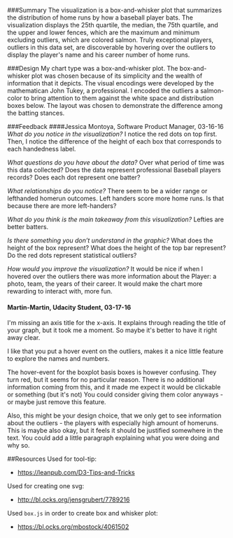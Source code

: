 ###Summary
The visualization is a box-and-whisker plot that summarizes the distribution of home runs by how a baseball player bats. The visualization displays the 25th quartile, the median, the 75th quartile, and the upper and lower fences, which are the maximum and minimum excluding outliers, which are colored salmon. Truly exceptional players, outliers in this data set, are discoverable by hovering over the outliers to display the player's name and his career number of home runs.   

###Design
My chart type was a box-and-whisker plot.  The box-and-whisker plot was chosen because of its simplicity and the wealth of information that it depicts.  The visual encodings were developed by the mathematican John Tukey, a professional.  I encoded the outliers a salmon-color to bring attention to them against the white space and distribution boxes below.  The layout was chosen to demonstrate the difference among the batting stances.  

###Feedback
####Jessica Montoya, Software Product Manager, 03-16-16
*What do you notice in the visualization?*
I notice the red dots on top first. Then, I notice the difference of the height of each box that corresponds to each handedness label. 

*What questions do you have about the data?*
Over what period of time was this data collected? Does the data represent professional Baseball players records? Does each dot represent one batter?

*What relationships do you notice?*
There seem to be a wider range or lefthanded homerun outcomes. Left handers score more home runs. Is that because there are more left-handers? 

*What do you think is the main takeaway from this visualization?*
Lefties are better batters.

*Is there something you don’t understand in the graphic?*
What does the height of the box represent? What does the height of the top bar represent? Do the red dots represent statistical outliers?

*How would you improve the visualization?*
It would be nice if when I hovered over the outliers there was more information about the Player: a photo, team, the years of their career. It would make the chart more rewarding to interact with, more fun.  

#### Martin-Martin, Udacity Student, 03-17-16
I'm missing an axis title for the x-axis. It explains through reading the title of your graph, but it took me a moment. So maybe it's better to have it right away clear.

I like that you put a hover event on the outliers, makes it a nice little feature to explore the names and numbers.

The hover-event for the boxplot basis boxes is however confusing. They turn red, but it seems for no particular reason. There is no additional information coming from this, and it made me expect it would be clickable or something (but it's not)
You could consider giving them color anyways - or maybe just remove this feature.

Also, this might be your design choice, that we only get to see information about the outliers - the players with especially high amount of homeruns.
This is maybe also okay, but it feels it should be justified somewhere in the text. You could add a little paragraph explaining what you were doing and why so.



##Resources
Used for tool-tip:  

+ https://leanpub.com/D3-Tips-and-Tricks

Used for creating one svg:

+ http://bl.ocks.org/jensgrubert/7789216

Used `box.js` in order to create box and whisker plot:

+ https://bl.ocks.org/mbostock/4061502